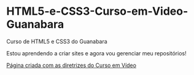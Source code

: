 # HTML5-e-CSS3-Curso-em-Video-Guanabara
 Curso de HTML5 e CSS3 do Guanabara

Estou aprendendo a criar sites e agora vou gerenciar meu repositórios!

<a href='https://paulohorn.github.io/HTML5-e-CSS3-Curso-em-Video-Guanabara/html%20e%20css/exercicios/exercicio22%20-%20desafio10/capitulo17'>Página criada com as diretrizes do Curso em Vídeo</a>